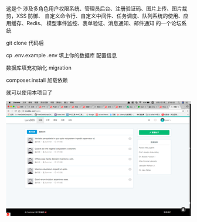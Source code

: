 这是个 涉及多角色用户权限系统、管理员后台、注册验证码、图片上传、图片裁剪，XSS 防御、
自定义命令行、自定义中间件、任务调度、队列系统的使用、应用缓存、Redis、
模型事件监控、表单验证、消息通知、邮件通知 的一个论坛系统

git clone 代码后

cp .env.example .env 填上你的数据库 配置信息 

数据库填充初始化 migration

composer.install 加载依赖

就可以使用本项目了

![img.png](img.png)
